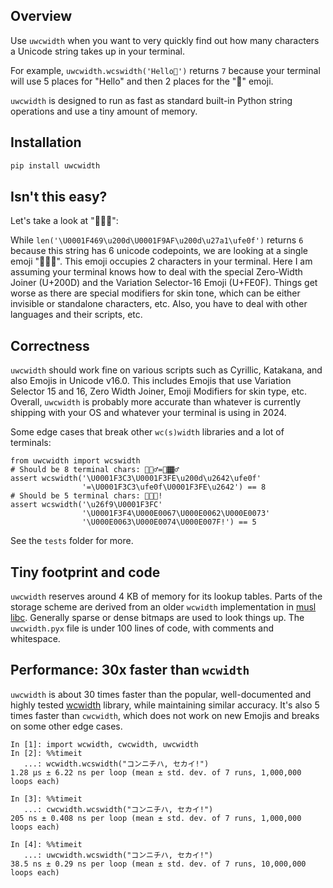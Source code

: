 ## Overview
Use `uwcwidth` when you want to very quickly find out how many characters a Unicode string takes up in your terminal.

For example, `uwcwidth.wcswidth('Hello🥹')` returns `7` because  your terminal will use 5 places for "Hello" and then 2 places for the "🥹" emoji.

`uwcwidth` is designed to run as fast as standard built-in Python string operations and use a tiny amount of memory.


## Installation

```sh
pip install uwcwidth
```

## Isn't this easy?

Let's take a look at "👩‍🦯‍➡️":

While  `len('\U0001F469\u200d\U0001F9AF\u200d\u27a1\ufe0f')` returns `6` because this string has 6 unicode codepoints, we are looking at a single emoji "👩‍🦯‍➡️". This emoji occupies 2 characters in your terminal. Here I am assuming your terminal knows how to deal with the special Zero-Width Joiner (U+200D) and the Variation Selector-16 Emoji (U+FE0F). Things get worse as there are special modifiers for skin tone, which can be either invisible or standalone characters, etc. Also, you have to deal with other languages and their scripts, etc.

## Correctness
`uwcwidth` should work fine on various scripts such as Cyrillic, Katakana,  and also Emojis in Unicode v16.0. This includes Emojis that use Variation Selector 15 and 16, Zero Width Joiner, Emoji Modifiers for skin type, etc. Overall, `uwcwidth` is probably more accurate than whatever is currently shipping with your OS and whatever your terminal is using in 2024.

Some edge cases that break other `wc(s)width` libraries and a lot of terminals:

```python3
from uwcwidth import wcswidth
# Should be 8 terminal chars: 🏃🏾‍♂️=🏃️🏾♂
assert wcswidth('\U0001F3C3\U0001F3FE\u200d\u2642\ufe0f'
                '=\U0001F3C3\ufe0f\U0001F3FE\u2642') == 8
# Should be 5 terminal chars: ⛹🏼🏴󠁧󠁢󠁳󠁣󠁴󠁿!
assert wcswidth('\u26f9\U0001F3FC'
                '\U0001F3F4\U000E0067\U000E0062\U000E0073'
                '\U000E0063\U000E0074\U000E007F!') == 5
```

See the `tests` folder for more.

## Tiny footprint and code
`uwcwidth` reserves around 4 KB of memory for its lookup tables. Parts of the storage scheme are derived from an older `wcwidth` implementation in [musl libc](https://musl.libc.org/). Generally sparse or dense bitmaps are used to look things up.
The `uwcwidth.pyx` file is under 100 lines of code, with comments and whitespace.

## Performance: 30x faster than `wcwidth`
`uwcwidth` is about 30 times faster than the popular, well-documented and highly tested [wcwidth](https://github.com/jquast/wcwidth) library, while maintaining similar accuracy. It's also 5 times faster than `cwcwidth`, which does not work on new Emojis and breaks on some other edge cases.

```python3
In [1]: import wcwidth, cwcwidth, uwcwidth
In [2]: %%timeit
   ...: wcwidth.wcswidth("コンニチハ, セカイ!")
1.28 μs ± 6.22 ns per loop (mean ± std. dev. of 7 runs, 1,000,000 loops each)

In [3]: %%timeit
   ...: cwcwidth.wcswidth("コンニチハ, セカイ!")
205 ns ± 0.408 ns per loop (mean ± std. dev. of 7 runs, 1,000,000 loops each)

In [4]: %%timeit
   ...: uwcwidth.wcswidth("コンニチハ, セカイ!")
38.5 ns ± 0.29 ns per loop (mean ± std. dev. of 7 runs, 10,000,000 loops each)
```